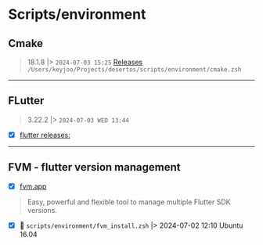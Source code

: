# Scripts/environment

## Cmake

> 18.1.8 |> `2024-07-03 15:25`
> [Releases](https://github.com/llvm/llvm-project/releases/tag/llvmorg-18.1.8)
> `/Users/keyjoo/Projects/desertos/scripts/environment/cmake.zsh`

---

## FLutter

> 3.22.2 |> `2024-07-03 WED 13:44`

- [x] [flutter releases:](https://docs.flutter.dev/release/archive)

<!-- https://storage.googleapis.com/flutter_infra_release/releases/stable/linux/flutter_linux_3.22.2-stable.tar.xz -->

---

## FVM - flutter version management

- [x] [fvm.app](https://fvm.app/)

> Easy, powerful and flexible tool to manage multiple Flutter SDK versions.

- [x] 🐳 `scripts/environment/fvm_install.zsh` |> 2024-07-02 12:10 Ubuntu 16.04
